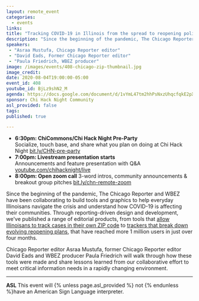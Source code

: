 ```yaml
---
layout: remote_event
categories:
  - events
links: 
title: "Tracking COVID-19 in Illinois from the spread to reopening policies"
description: "Since the beginning of the pandemic, The Chicago Reporter and WBEZ have been collaborating to build tools and graphics to help everyday Illinoisans navigate the crisis and understand how COVID-19 is affecting their communities. Through reporting-driven design and development, we've published a range of editorial products, from tools that allow Illinoisans to track cases in their own ZIP code to trackers that break down evolving reopening plans."
speakers:
 - "Asraa Mustufa, Chicago Reporter editor"
 - "David Eads, Former Chicago Reporter editor"
 - "Paula Friedrich, WBEZ producer"
image: /images/events/408-chicago-zip-thumbnail.jpg
image_credit:
date: 2020-08-04T19:00:00-05:00
event_id: 408
youtube_id: BjLz9shN2_M
agenda: https://docs.google.com/document/d/1vYmL47tm2hhPsNxzUhqcfqkE2pXJH5mE_gkik3177vo/edit?usp=sharing
sponsor: Chi Hack Night Community
asl_provided: false
tags: 
published: true

---
```


* **6:30pm: ChiCommons/Chi Hack Night Pre-Party**<br />
Socialize, touch base, and share what you plan on doing at Chi Hack Night [bit.ly/CHN-pre-party](https://bit.ly/CHN-pre-party)
* **7:00pm: Livestream presentation starts**<br /> Announcements and feature presentation with Q&A [youtube.com/chihacknight/live](https://youtube.com/chihacknight/live)
* **8:00pm: Open zoom call** 3-word intros, community 
  announcements & breakout group pitches [bit.ly/chn-remote-zoom](https://bit.ly/chn-remote-zoom)

Since the beginning of the pandemic, The Chicago Reporter and WBEZ have been collaborating to build tools and graphics to help everyday Illinoisans navigate the crisis and understand how COVID-19 is affecting their communities. Through reporting-driven design and development, we've published a range of editorial products, from tools that [allow Illinoisans to track cases in their own ZIP code](https://www.chicagoreporter.com/how-is-covid-19-affecting-your-zip-code-in-illinois/) to [trackers that break down evolving reopening plans](https://www.wbez.org/stories/use-this-tool-to-track-illinois-reopening-plan-by-phase-region-and-address/51871836-6a73-47dc-a8f1-18c6fe2f2a6e), that have reached more 1 million users in just over four months.

Chicago Reporter editor Asraa Mustufa, former Chicago Reporter editor David Eads and WBEZ producer Paula Friedrich will walk through how these tools were made and share lessons learned from our collaborative effort to meet critical information needs in a rapidly changing environment.

---

**ASL** This event will {% unless page.asl_provided %} not {% endunless %}have an American Sign Language interpreter.
